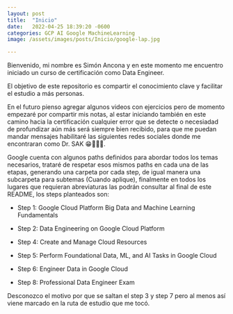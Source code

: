 ```yaml
---
layout: post
title:  "Inicio"
date:   2022-04-25 18:39:20 -0600
categories: GCP AI Google MachineLearning
image: /assets/images/posts/Inicio/google-lap.jpg

---
```

Bienvenido, mi nombre es Simón Ancona y en este momento me encuentro iniciado un curso de certificación como Data Engineer.

El objetivo de este repositorio es compartir el conocimiento clave y facilitar el estudio a más personas.

En el futuro pienso agregar algunos videos con ejercicios pero de momento empezaré por compartir mis notas, al estar iniciando también en este camino hacia la certificación cualquier error que se detecte o necesiadad de profundizar aún más será siempre bien recibido, para que me puedan mandar mensajes habilitaré las siguientes redes sociales donde me encontraran como Dr. SAK 😁🤳🐱‍👤.

Google cuenta con algunos paths definidos para abordar todos los temas necesarios, trataré de respetar esos mismos paths en cada una de las etapas, generando una carpeta por cada step, de igual manera una subcarpeta para subtemas (Cuando aplique), finalmente en todos los lugares que requieran abreviaturas las podrán consultar al final de este README, los steps planteados son:

- Step 1: Google Cloud Platform Big Data and Machine Learning Fundamentals

- Step 2: Data Engineering on Google Cloud Platform

- Step 4: Create and Manage Cloud Resources

- Step 5: Perform Foundational Data, ML, and AI Tasks in Google Cloud

- Step 6: Engineer Data in Google Cloud

- Step 8: Professional Data Engineer Exam

Desconozco el motivo por que se saltan el step 3 y step 7 pero al menos así viene marcado en la ruta de estudio que me tocó.